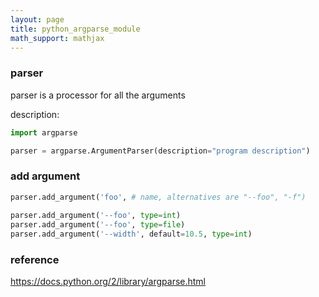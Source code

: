 ```yaml
---
layout: page
title: python_argparse_module
math_support: mathjax
---
```



### parser

parser is a processor for all the arguments

description:
~~~python
import argparse

parser = argparse.ArgumentParser(description="program description")
~~~

### add argument

~~~python
parser.add_argument('foo', # name, alternatives are "--foo", "-f")
    
parser.add_argument('--foo', type=int)
parser.add_argument('--foo', type=file)
parser.add_argument('--width', default=10.5, type=int)
~~~

### reference

https://docs.python.org/2/library/argparse.html


